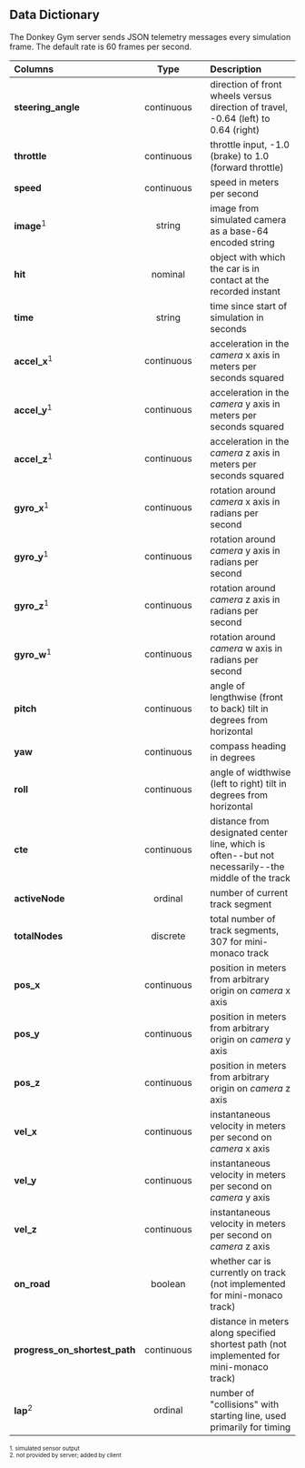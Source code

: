 ## Data Dictionary 

The Donkey Gym server sends JSON telemetry messages every simulation frame. The default rate is 60 frames per second.

|Columns|Type||Description|
|:---|:---:|:---|:---|
|**steering_angle**|continuous||direction of front wheels versus direction of travel, -0.64 (left) to 0.64 (right)|
|**throttle**|continuous||throttle input, -1.0 (brake) to 1.0 (forward throttle) |
|**speed**|continuous||speed in meters per second|
|**image**<sup>1</sup>|string||image from simulated camera as a base-64 encoded string|
|**hit**|nominal||object with which the car is in contact at the recorded instant|
|**time**|string||time since start of simulation in seconds|
|**accel_x**<sup>1</sup>|continuous||acceleration in the *camera* x axis in meters per seconds squared|
|**accel_y**<sup>1</sup>|continuous||acceleration in the *camera* y axis in meters per seconds squared|
|**accel_z**<sup>1</sup>|continuous||acceleration in the *camera* z axis in meters per seconds squared|
|**gyro_x**<sup>1</sup>|continuous||rotation around *camera* x axis in radians per second|
|**gyro_y**<sup>1</sup>|continuous||rotation around *camera* y axis in radians per second|
|**gyro_z**<sup>1</sup>|continuous||rotation around *camera* z axis in radians per second|
|**gyro_w**<sup>1</sup>|continuous||rotation around *camera* w axis in radians per second|
|**pitch**|continuous||angle of lengthwise (front to back) tilt in degrees from horizontal|
|**yaw**|continuous||compass heading in degrees|
|**roll**|continuous||angle of widthwise (left to right) tilt in degrees from horizontal|
|**cte**|continuous||distance from designated center line, which is often--but not necessarily--the middle of the track|
|**activeNode**|ordinal||number of current track segment|
|**totalNodes**|discrete||total number of track segments, 307 for mini-monaco track|
|**pos_x**|continuous||position in meters from arbitrary origin on *camera* x axis|
|**pos_y**|continuous||position in meters from arbitrary origin on *camera* y axis|
|**pos_z**|continuous||position in meters from arbitrary origin on *camera* z axis|
|**vel_x**|continuous||instantaneous velocity in meters per second on *camera* x axis|
|**vel_y**|continuous||instantaneous velocity in meters per second on *camera* y axis|
|**vel_z**|continuous||instantaneous velocity in meters per second on *camera* z axis|
|**on_road**|boolean||whether car is currently on track (not implemented for mini-monaco track)|
|**progress_on_shortest_path**|continuous||distance in meters along specified shortest path (not implemented for mini-monaco track)|
|**lap**<sup>2</sup>|ordinal||number of "collisions" with starting line, used primarily for timing|

<font size="1">1. simulated sensor output</font>  
<font size="1">2. not provided by server; added by client</font>